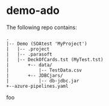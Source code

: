 # demo-ado
The following repo contains:

```
.
|-- Demo (SOAtest 'MyProject')
|   |-- .project
|   |-- .parasoft
|   |-- DeckOfCards.tst (MyTest.tst)
|       +-- data/
|           |-- TestData.csv
|       +-- JDBCjars/
|           |-- db-jdbc.jar
+--azure-pipelines.yaml
```
foo